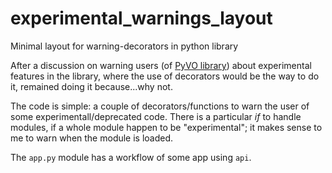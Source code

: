 # experimental_warnings_layout
Minimal layout for warning-decorators in python library

After a discussion on warning users (of [PyVO library](https://github.com/astropy/pyvo)) 
about experimental features in the library, where the use of decorators would be the way
to do it, remained doing it because...why not.

The code is simple: a couple of decorators/functions to warn the user
of some experimentall/deprecated code.
There is a particular _if_ to handle modules, if a whole module happen
to be "experimental"; it makes sense to me to warn when the module is loaded.

The `app.py` module has a workflow of some app using `api`.
